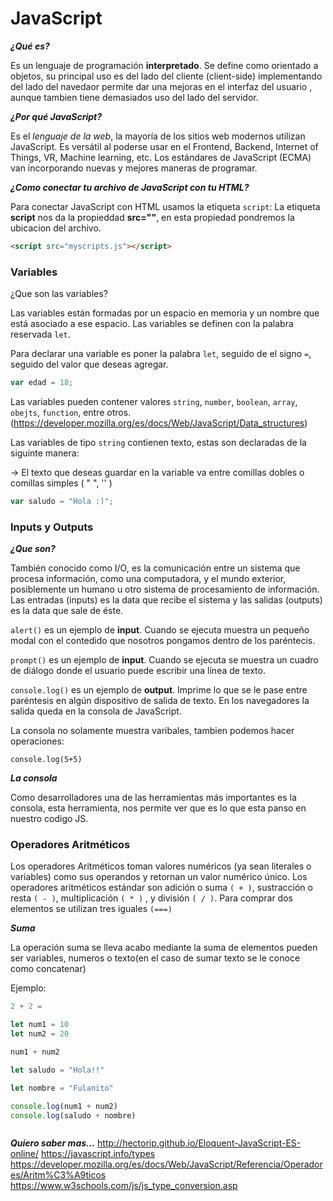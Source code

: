 # JavaScript #

***¿Qué es?***

Es un lenguaje de programación **interpretado**. Se define como orientado a objetos, su principal uso es del lado del cliente (client-side) implementando del lado del navedaor permite dar una mejoras en el interfaz del usuario , aunque tambien tiene demasiados uso del lado del servidor.

***¿Por qué JavaScript?***

Es el *lenguaje de la web*, la mayoría de los sitios web modernos utilizan JavaScript. Es versátil al poderse usar en el Frontend, Backend, Internet of Things, VR, Machine learning, etc. Los estándares de JavaScript (ECMA) van incorporando nuevas y mejores maneras de programar.

***¿Como conectar tu archivo de JavaScript con tu HTML?***

Para conectar JavaScript con HTML usamos la etiqueta `script`:
La etiqueta **script** nos da la propieddad **src=""**, en esta propiedad pondremos la ubicacion del archivo.
```html
<script src="myscripts.js"></script>
```

### Variables ###

¿Que son las variables?

Las variables están formadas por un espacio en memoria y un nombre que está asociado a ese espacio. Las variables se definen con la palabra reservada `let`.

Para declarar una variable es poner la palabra `let`, seguido de el signo `=`, seguido del valor que deseas agregar.

```javascript
var edad = 18;
```

Las variables pueden contener valores `string`, `number`, `boolean`, `array`, `obejts`, `function`, entre otros.(https://developer.mozilla.org/es/docs/Web/JavaScript/Data_structures)

Las variables de tipo `string` contienen texto, estas son declaradas de la siguinte manera:

-> El texto que deseas guardar en la variable va entre comillas dobles o comillas simples ( " ", '' )

```javascript
var saludo = "Hola :)";

```
### Inputs y Outputs ###

***¿Que son?***

También conocido como I/O, es la comunicación entre un sistema que procesa información, como una computadora, y el mundo exterior, posiblemente un humano u otro sistema de procesamiento de información. Las entradas (inputs) es la data que recibe el sistema y las salidas (outputs) es la data que sale de éste.

`alert()` es un ejemplo de **input**. Cuando se ejecuta muestra un pequeño modal con el contedido que nosotros pongamos dentro de los paréntecis.

`prompt()` es un ejemplo de **input**. Cuando se ejecuta se muestra un cuadro de diálogo donde el usuario puede escribir una línea de texto.

`console.log()` es un ejemplo de **output**. Imprime lo que se le pase entre paréntesis en algún dispositivo de salida de texto. En los navegadores la salida queda en la consola de JavaScript.

La consola no solamente muestra varibales, tambien podemos hacer operaciones:

`console.log(5+5)`

***La consola***

Como desarrolladores una de las herramientas más importantes es la consola, esta herramienta, nos permite ver que es lo que esta panso en nuestro codigo JS.


### Operadores Aritméticos ###

Los operadores Aritméticos toman valores numéricos (ya sean literales o variables) como sus operandos y retornan un valor numérico único. Los operadores aritméticos estándar son adición o suma `( + )`, sustracción o resta `( - )`, multiplicación `( * )` , y división `( / )`.
Para comprar dos elementos se utilizan tres iguales `(===)`

***Suma***

La operación suma se lleva acabo mediante la suma de elementos pueden ser variables, numeros o texto(en el caso de sumar texto se le conoce como concatenar)

Ejemplo:

```javascript
2 + 2 =

let num1 = 10
let num2 = 20

num1 + num2

let saludo = "Hola!!"

let nombre = "Fulanito"

console.log(num1 + num2)
console.log(saludo + nombre)



```
***Quiero saber mas...***
http://hectorip.github.io/Eloquent-JavaScript-ES-online/
https://javascript.info/types
https://developer.mozilla.org/es/docs/Web/JavaScript/Referencia/Operadores/Aritm%C3%A9ticos
https://www.w3schools.com/js/js_type_conversion.asp
